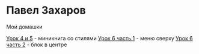 # Павел Захаров
Мои домашки

[Урок 4 и 5](https://pavelzaharov1987.github.io/lesson%204/minibook/) - миникнига со стилями
[Урок 6 часть 1](https://pavelzaharov1987.github.io/lesson%206%20part%201/) - меню сверху
[Урок 6 часть 2](https://pavelzaharov1987.github.io/lesson%206%20part%202/) - блок в центре
